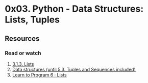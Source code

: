 # 0x03. Python - Data Structures: Lists, Tuples

## Resources

### Read or watch

1. [3.1.3. Lists](https://docs.python.org/3/tutorial/introduction.html#lists)
2. [Data structures (until 5.3. Tuples and Sequences included)](https://docs.python.org/3/tutorial/datastructures.html)
3. [Learn to Program 6 : Lists](https://www.youtube.com/watch?v=A1HUzrvS-Pw&themeRefresh=1)

